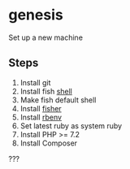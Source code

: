 # genesis
Set up a new machine

## Steps

1. Install git
2. Install fish [shell](https://fishshell.com/)
  1. Make fish default shell
  2. Install [fisher](https://github.com/jorgebucaran/fisher)
3. Install [rbenv](https://www.digitalocean.com/community/tutorials/how-to-install-ruby-on-rails-with-rbenv-on-ubuntu-18-04)
  1. Set latest ruby as system ruby
4. Install PHP >= 7.2
5. Install Composer

???
